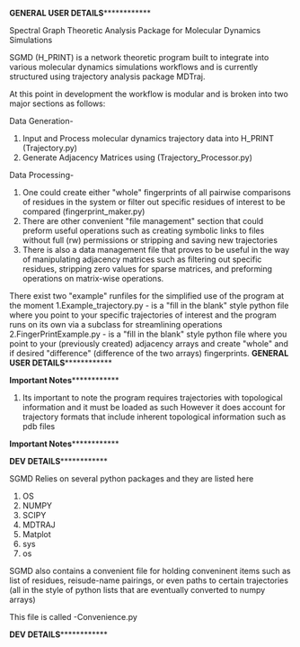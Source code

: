 
************************************GENERAL USER DETAILS************************************************

Spectral Graph Theoretic Analysis Package for Molecular Dynamics Simulations


SGMD (H_PRINT) is a network theoretic program built to integrate into various molecular dynamics simulations workflows and is currently structured using trajectory
analysis package MDTraj.


At this point in development the workflow is modular and is broken into two major sections as follows:

Data Generation-

1. Input and Process molecular dynamics trajectory data into H_PRINT (Trajectory.py)
2. Generate Adjacency Matrices using (Trajectory_Processor.py)

Data Processing-

1. One could create either "whole" fingerprints of all pairwise comparisons of residues in the system or filter out specific residues of interest to be compared (fingerprint_maker.py)
2. There are other convenient "file management" section that could preform useful operations such as creating symbolic links to files without full (rw) permissions or stripping and saving new trajectories
3. There is also a data management file that proves to be useful in the way of manipulating adjacency matrices such as filtering out specific residues, stripping zero values for sparse matrices,
   and preforming operations on matrix-wise operations.

There exist two "example" runfiles for the simplified use of the program at the moment
1.Example_trajectory.py - is a "fill in the blank" style python file where you point to your specific trajectories of interest and the program runs on its own via a subclass for streamlining operations
2.FingerPrintExample.py - is a "fill in the blank" style python file where you point to your (previously created) adjacency arrays and create "whole" and if desired "difference" (difference of the two arrays) fingerprints.
************************************GENERAL USER DETAILS************************************************

************************************Important Notes************************************************
1. Its important to note the program requires trajectories with topological information and it must be loaded as such
However it does account for trajectory formats that include inherent topological information such as pdb files



************************************Important Notes************************************************

************************************DEV DETAILS************************************************

SGMD Relies on several python packages and they are listed here

1. OS
2. NUMPY
3. SCIPY
4. MDTRAJ
5. Matplot
6. sys
7. os

SGMD also contains a convenient file for holding conveninent items such as list of residues, reisude-name pairings, or even paths to certain trajectories
(all in the style of python lists that are eventually converted to numpy arrays)

This file is called
-Convenience.py

************************************DEV DETAILS************************************************


